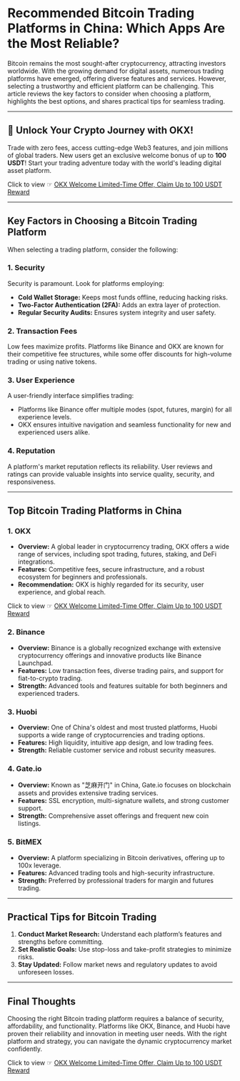 # Recommended Bitcoin Trading Platforms in China: Which Apps Are the Most Reliable?

Bitcoin remains the most sought-after cryptocurrency, attracting investors worldwide. With the growing demand for digital assets, numerous trading platforms have emerged, offering diverse features and services. However, selecting a trustworthy and efficient platform can be challenging. This article reviews the key factors to consider when choosing a platform, highlights the best options, and shares practical tips for seamless trading.

---

## 🚀 Unlock Your Crypto Journey with OKX!
Trade with zero fees, access cutting-edge Web3 features, and join millions of global traders. New users get an exclusive welcome bonus of up to **100 USDT**! Start your trading adventure today with the world's leading digital asset platform.

Click to view ☞ [OKX Welcome Limited-Time Offer, Claim Up to 100 USDT Reward](https://bit.ly/OKXe)

---

## Key Factors in Choosing a Bitcoin Trading Platform

When selecting a trading platform, consider the following:

### 1. **Security**
Security is paramount. Look for platforms employing:
- **Cold Wallet Storage:** Keeps most funds offline, reducing hacking risks.
- **Two-Factor Authentication (2FA):** Adds an extra layer of protection.
- **Regular Security Audits:** Ensures system integrity and user safety.

### 2. **Transaction Fees**
Low fees maximize profits. Platforms like Binance and OKX are known for their competitive fee structures, while some offer discounts for high-volume trading or using native tokens.

### 3. **User Experience**
A user-friendly interface simplifies trading:
- Platforms like Binance offer multiple modes (spot, futures, margin) for all experience levels.
- OKX ensures intuitive navigation and seamless functionality for new and experienced users alike.

### 4. **Reputation**
A platform's market reputation reflects its reliability. User reviews and ratings can provide valuable insights into service quality, security, and responsiveness.

---

## Top Bitcoin Trading Platforms in China

### 1. **OKX**
- **Overview:** A global leader in cryptocurrency trading, OKX offers a wide range of services, including spot trading, futures, staking, and DeFi integrations.
- **Features:** Competitive fees, secure infrastructure, and a robust ecosystem for beginners and professionals.
- **Recommendation:** OKX is highly regarded for its security, user experience, and global reach.

Click to view ☞ [OKX Welcome Limited-Time Offer, Claim Up to 100 USDT Reward](https://bit.ly/OKXe)

### 2. **Binance**
- **Overview:** Binance is a globally recognized exchange with extensive cryptocurrency offerings and innovative products like Binance Launchpad.
- **Features:** Low transaction fees, diverse trading pairs, and support for fiat-to-crypto trading.
- **Strength:** Advanced tools and features suitable for both beginners and experienced traders.

### 3. **Huobi**
- **Overview:** One of China's oldest and most trusted platforms, Huobi supports a wide range of cryptocurrencies and trading options.
- **Features:** High liquidity, intuitive app design, and low trading fees.
- **Strength:** Reliable customer service and robust security measures.

### 4. **Gate.io**
- **Overview:** Known as "芝麻开门" in China, Gate.io focuses on blockchain assets and provides extensive trading services.
- **Features:** SSL encryption, multi-signature wallets, and strong customer support.
- **Strength:** Comprehensive asset offerings and frequent new coin listings.

### 5. **BitMEX**
- **Overview:** A platform specializing in Bitcoin derivatives, offering up to 100x leverage.
- **Features:** Advanced trading tools and high-security infrastructure.
- **Strength:** Preferred by professional traders for margin and futures trading.

---

## Practical Tips for Bitcoin Trading

1. **Conduct Market Research:** Understand each platform’s features and strengths before committing.
2. **Set Realistic Goals:** Use stop-loss and take-profit strategies to minimize risks.
3. **Stay Updated:** Follow market news and regulatory updates to avoid unforeseen losses.

---

## Final Thoughts

Choosing the right Bitcoin trading platform requires a balance of security, affordability, and functionality. Platforms like OKX, Binance, and Huobi have proven their reliability and innovation in meeting user needs. With the right platform and strategy, you can navigate the dynamic cryptocurrency market confidently.

Click to view ☞ [OKX Welcome Limited-Time Offer, Claim Up to 100 USDT Reward](https://bit.ly/OKXe)
